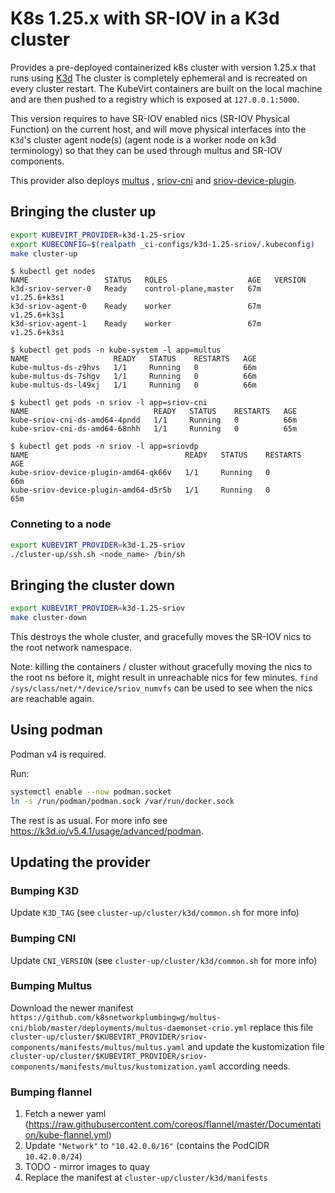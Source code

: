 # K8s 1.25.x with SR-IOV in a K3d cluster

Provides a pre-deployed containerized k8s cluster with version 1.25.x that runs
using [K3d](https://github.com/k3d-io/k3d)
The cluster is completely ephemeral and is recreated on every cluster restart. The KubeVirt containers are built on the
local machine and are then pushed to a registry which is exposed at
`127.0.0.1:5000`.

This version requires to have SR-IOV enabled nics (SR-IOV Physical Function) on the current host, and will move
physical interfaces into the `K3d`'s cluster agent node(s) (agent node is a worker node on k3d terminology)
so that they can be used through multus and SR-IOV
components.

This provider also deploys [multus](https://github.com/k8snetworkplumbingwg/multus-cni)
, [sriov-cni](https://github.com/k8snetworkplumbingwg/sriov-cni)
and [sriov-device-plugin](https://github.com/k8snetworkplumbingwg/sriov-network-device-plugin).

## Bringing the cluster up

```bash
export KUBEVIRT_PROVIDER=k3d-1.25-sriov
export KUBECONFIG=$(realpath _ci-configs/k3d-1.25-sriov/.kubeconfig)
make cluster-up
```
```
$ kubectl get nodes
NAME                 STATUS   ROLES                  AGE   VERSION
k3d-sriov-server-0   Ready    control-plane,master   67m   v1.25.6+k3s1
k3d-sriov-agent-0    Ready    worker                 67m   v1.25.6+k3s1
k3d-sriov-agent-1    Ready    worker                 67m   v1.25.6+k3s1

$ kubectl get pods -n kube-system -l app=multus
NAME                   READY   STATUS    RESTARTS   AGE
kube-multus-ds-z9hvs   1/1     Running   0          66m
kube-multus-ds-7shgv   1/1     Running   0          66m
kube-multus-ds-l49xj   1/1     Running   0          66m

$ kubectl get pods -n sriov -l app=sriov-cni
NAME                            READY   STATUS    RESTARTS   AGE
kube-sriov-cni-ds-amd64-4pndd   1/1     Running   0          66m
kube-sriov-cni-ds-amd64-68nhh   1/1     Running   0          65m

$ kubectl get pods -n sriov -l app=sriovdp
NAME                                   READY   STATUS    RESTARTS   AGE
kube-sriov-device-plugin-amd64-qk66v   1/1     Running   0          66m
kube-sriov-device-plugin-amd64-d5r5b   1/1     Running   0          65m
```

### Conneting to a node
```bash
export KUBEVIRT_PROVIDER=k3d-1.25-sriov
./cluster-up/ssh.sh <node_name> /bin/sh
```

## Bringing the cluster down

```bash
export KUBEVIRT_PROVIDER=k3d-1.25-sriov
make cluster-down
```

This destroys the whole cluster, and gracefully moves the SR-IOV nics to the root network namespace.

Note: killing the containers / cluster without gracefully moving the nics to the root ns before it,
might result in unreachable nics for few minutes.
`find /sys/class/net/*/device/sriov_numvfs` can be used to see when the nics are reachable again.

## Using podman
Podman v4 is required.

Run:
```bash
systemctl enable --now podman.socket
ln -s /run/podman/podman.sock /var/run/docker.sock
```
The rest is as usual.
For more info see https://k3d.io/v5.4.1/usage/advanced/podman.

## Updating the provider

### Bumping K3D
Update `K3D_TAG` (see `cluster-up/cluster/k3d/common.sh` for more info)

### Bumping CNI
Update `CNI_VERSION` (see `cluster-up/cluster/k3d/common.sh` for more info)

### Bumping Multus
Download the newer manifest `https://github.com/k8snetworkplumbingwg/multus-cni/blob/master/deployments/multus-daemonset-crio.yml`
replace this file `cluster-up/cluster/$KUBEVIRT_PROVIDER/sriov-components/manifests/multus/multus.yaml`
and update the kustomization file `cluster-up/cluster/$KUBEVIRT_PROVIDER/sriov-components/manifests/multus/kustomization.yaml`
according needs.

### Bumping flannel
1. Fetch a newer yaml (https://raw.githubusercontent.com/coreos/flannel/master/Documentation/kube-flannel.yml)
2. Update `"Network"` to `"10.42.0.0/16"` (contains the PodCIDR `10.42.0.0/24`)
2. TODO - mirror images to quay
3. Replace the manifest at `cluster-up/cluster/k3d/manifests`
